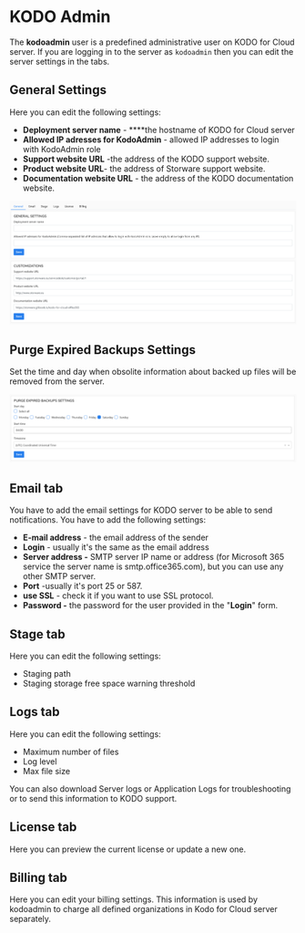 # KODO Admin

The **kodoadmin** user is a predefined administrative user on KODO for Cloud server.  If you are logging in to the  server as `kodoadmin` then you can edit the server settings in the tabs.

## General Settings

Here you can edit the following settings:

* **Deployment server name** - ****the hostname of KODO for Cloud server
* **Allowed IP adresses for KodoAdmin** - allowed IP addresses to login with KodoAdmin role
* **Support website URL** -the address of the KODO support website.
* **Product website URL**- the address of Storware support website.
* **Documentation website URL** - the address of the KODO documentation website.

![](../../../.gitbook/assets/image%20%2826%29.png)

## **Purge Expired Backups Settings**

Set the time and day when obsolite information about backed up files will be removed from the server.

![](../../../.gitbook/assets/image%20%2837%29.png)

## Email tab

You have to add the email settings for KODO server to be able to send notifications. You have to add the following settings:

* **E-mail address** - the email address of the sender
* **Login** - usually it's the same as the email address 
* **Server address -** SMTP server IP name or address \(for Microsoft 365 service the server name is smtp.office365.com\), but you can use any other SMTP server.
* **Port** -usually it's port 25 or 587.
* **use SSL** - check it if you want to use SSL protocol.
* **Password -** the password for the user provided in the  "**Login**" form.

## Stage tab

Here you can edit the following settings:

* Staging path
* Staging storage free space warning threshold

## Logs tab

Here you can edit the following settings:

* Maximum number of files 
* Log level
* Max file size

You can also download Server logs or Application Logs for troubleshooting or to send this information to KODO support.

## License tab

Here you can preview the current license or update a new one.

## Billing tab

Here you can edit your billing settings. This information is used by kodoadmin to charge all defined organizations in Kodo for Cloud server separately.

